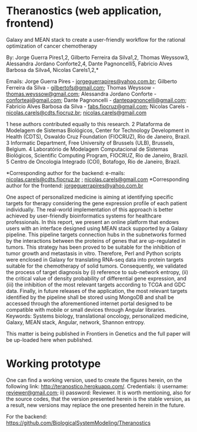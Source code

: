# Theranostics (web application, frontend)


Galaxy and MEAN stack to create a user-friendly workflow for the rational optimization of cancer chemotherapy

By: Jorge Guerra Pires1,2, Gilberto Ferreira da Silva1,2, Thomas Weyssow3, Alessandra Jordano Conforte2,4, Dante Pagnoncelli5, Fabricio Alves Barbosa da Silva4, Nicolas Carels1,2,*

Emails: Jorge Guerra Pires - jorgeguerrapires@yahoo.com.br; Gilberto Ferreira da Silva - gilbertofs@gmail.com; Thomas Weyssow - thomas.weyssow@gmail.com; Alessandra Jordano Conforte - conforteaj@gmail.com; Dante Pagnoncelli - dantepagnoncelli@gmail.com; Fabricio Alves Barbosa da Silva - fabs.fiocruz@gmail.com; Nicolas Carels - nicolas.carels@cdts.fiocruz.br; nicolas.carels@gmail.com

1 hese authors contributed equally to this research. 2 Plataforma de Modelagem de Sistemas Biológicos, Center for Technology Development in Health (CDTS), Oswaldo Cruz Foundation (FIOCRUZ), Rio de Janeiro, Brazil. 3 Informatic Department, Free University of Brussels (ULB), Brussels, Belgium. 4 Laboratório de Modelagem Computacional de Sistemas Biológicos, Scientific Computing Program, FIOCRUZ, Rio de Janeiro, Brazil. 5 Centro de Oncologia Integrado (COI), Botafogo, Rio de Janeiro, Brazil.

*Corresponding author for the backend: e-mails: nicolas.carels@cdts.fiocruz.br ; nicolas.carels@gmail.com
*Corresponding author for the frontend: jorgeguerrapires@yahoo.com.br

One aspect of personalized medicine is aiming at identifying specific targets for therapy considering the gene expression profile of each patient individually. The real-world implementation of this approach is better achieved by user-friendly bioinformatics systems for healthcare professionals. In this report, we present an online platform that endows users with an interface designed using MEAN stack supported by a Galaxy pipeline. This pipeline targets connection hubs in the subnetworks formed by the interactions between the proteins of genes that are up-regulated in tumors. This strategy has been proved to be suitable for the inhibition of tumor growth and metastasis in vitro. Therefore, Perl and Python scripts were enclosed in Galaxy for translating RNA-seq data into protein targets suitable for the chemotherapy of solid tumors. Consequently, we validated the process of target diagnosis by (i) reference to sub-network entropy, (ii) the critical value of density probability of differential gene expression, and (iii) the inhibition of the most relevant targets according to TCGA and GDC data. Finally, in future releases of the application, the most relevant targets identified by the pipeline shall be stored using MongoDB and shall be accessed through the aforementioned internet portal designed to be compatible with mobile or small devices through Angular libraries.
Keywords: Systems biology, translational oncology, personalized medicine, Galaxy, MEAN stack, Angular, network, Shannon entropy.

This matter is being published in Frontiers in Genetics and the full paper will be up-loaded here when published.

# Working prototype

One can find a working version, used to create the figures herein, on the following link: http://teranostico.herokuapp.com/. Credentials: i) username: reviewer@gmail.com; ii) password: Reviewer.  It is worth mentioning, also for the source codes, that the version presented herein is the stable version, as a result, new versions may replace the one presented herein in the future. 


For the backend: https://github.com/BiologicalSystemModeling/Theranostics
